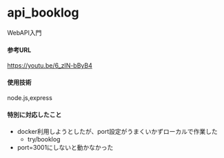 # api_booklog

WebAPI入門

#### 参考URL
https://youtu.be/6_zIN-bByB4

#### 使用技術
node.js,express

#### 特別に対応したこと
- docker利用しようとしたが、port設定がうまくいかずローカルで作業した
   - try/booklog
- port=3001にしないと動かなかった

